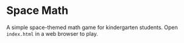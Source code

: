 # Space Math

A simple space-themed math game for kindergarten students. Open `index.html` in a web browser to play.
